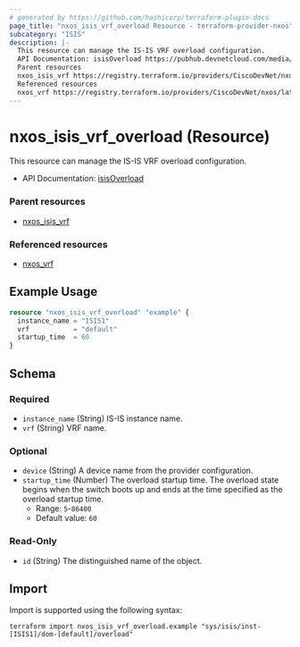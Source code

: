 ```yaml
---
# generated by https://github.com/hashicorp/terraform-plugin-docs
page_title: "nxos_isis_vrf_overload Resource - terraform-provider-nxos"
subcategory: "ISIS"
description: |-
  This resource can manage the IS-IS VRF overload configuration.
  API Documentation: isisOverload https://pubhub.devnetcloud.com/media/dme-docs-10-2-2/docs/Routing%20and%20Forwarding/isis:Overload/
  Parent resources
  nxos_isis_vrf https://registry.terraform.io/providers/CiscoDevNet/nxos/latest/docs/resources/isis_vrf
  Referenced resources
  nxos_vrf https://registry.terraform.io/providers/CiscoDevNet/nxos/latest/docs/resources/vrf
---
```


# nxos_isis_vrf_overload (Resource)

This resource can manage the IS-IS VRF overload configuration.

- API Documentation: [isisOverload](https://pubhub.devnetcloud.com/media/dme-docs-10-2-2/docs/Routing%20and%20Forwarding/isis:Overload/)

### Parent resources

- [nxos_isis_vrf](https://registry.terraform.io/providers/CiscoDevNet/nxos/latest/docs/resources/isis_vrf)

### Referenced resources

- [nxos_vrf](https://registry.terraform.io/providers/CiscoDevNet/nxos/latest/docs/resources/vrf)

## Example Usage

```terraform
resource "nxos_isis_vrf_overload" "example" {
  instance_name = "ISIS1"
  vrf           = "default"
  startup_time  = 60
}
```

<!-- schema generated by tfplugindocs -->
## Schema

### Required

- `instance_name` (String) IS-IS instance name.
- `vrf` (String) VRF name.

### Optional

- `device` (String) A device name from the provider configuration.
- `startup_time` (Number) The overload startup time. The overload state begins when the switch boots up and ends at the time specified as the overload startup time.
  - Range: `5`-`86400`
  - Default value: `60`

### Read-Only

- `id` (String) The distinguished name of the object.

## Import

Import is supported using the following syntax:

```shell
terraform import nxos_isis_vrf_overload.example "sys/isis/inst-[ISIS1]/dom-[default]/overload"
```
